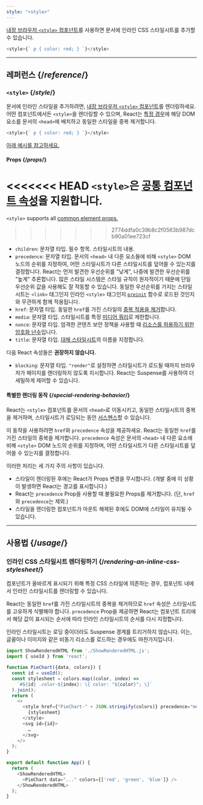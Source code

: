 ```yaml
---
style: "<style>"
---
```


<Intro>

[내장 브라우저 `<style>` 컴포넌트](https://developer.mozilla.org/ko/docs/Web/HTML/Element/style)를 사용하면 문서에 인라인 CSS 스타일시트를 추가할 수 있습니다.

```js
<style>{` p { color: red; } `}</style>
```

</Intro>

<InlineToc />

---

## 레퍼런스 {/*reference*/}

### `<style>` {/*style*/}

문서에 인라인 스타일을 추가하려면, [내장 브라우저 `<style>` 컴포넌트](https://developer.mozilla.org/ko/docs/Web/HTML/Element/style)를 렌더링하세요. 어떤 컴포넌트에서든 `<style>`을 렌더링할 수 있으며, React는 [특정 경우](#special-rendering-behavior)에 해당 DOM 요소를 문서의 `<head>`에 배치하고 동일한 스타일을 중복 제거합니다.

```js
<style>{` p { color: red; } `}</style>
```

[아래 예시를 참고하세요.](#usage)

#### Props {/*props*/}

<<<<<<< HEAD
`<style>`은 [공통 컴포넌트 속성](/reference/react-dom/components/common#props)을 지원합니다.
=======
`<style>` supports all [common element props.](/reference/react-dom/components/common#common-props)
>>>>>>> 2774ddfa0c39b8c2f0563b987dcb90a01ee723cf

* `children`: 문자열 타입. 필수 항목. 스타일시트의 내용.
* `precedence`: 문자열 타입. 문서의 `<head>` 내 다른 요소들에 비해 `<style>` DOM 노드의 순위를 지정하여, 어떤 스타일시트가 다른 스타일시트를 덮어쓸 수 있는지를 결정합니다. React는 먼저 발견한 우선순위를 "낮게", 나중에 발견한 우선순위를 "높게" 추론합니다. 많은 스타일 시스템은 스타일 규칙이 원자적이기 때문에 단일 우선순위 값을 사용해도 잘 작동할 수 있습니다. 동일한 우선순위를 가지는 스타일시트는 `<link>` 태그인지 인라인 `<style>` 태그인지 [`preinit`](/reference/react-dom/preinit) 함수로 로드된 것인지와 무관하게 함께 적용됩니다.
* `href`: 문자열 타입. 동일한 `href`를 가진 스타일의 [중복 적용을 제거](#special-rendering-behavior)합니다.
* `media`: 문자열 타입. 스타일시트를 특정 [미디어 쿼리](https://developer.mozilla.org/ko/docs/Web/CSS/CSS_media_queries/Using_media_queries)로 제한합니다.
* `nonce`: 문자열 타입. 엄격한 콘텐츠 보안 정책을 사용할 때 [리소스를 허용하기 위한 암호화 난수](https://developer.mozilla.org/en-US/docs/Web/HTML/Global_attributes/nonce)입니다.
* `title`: 문자열 타입. [대체 스타일시트](https://developer.mozilla.org/ko/docs/Web/CSS/Alternative_style_sheets)의 이름을 지정합니다.

다음 React 속성들은 **권장하지 않습니다.**

* `blocking`: 문자열 타입. `"render"`로 설정하면 스타일시트가 로드될 때까지 브라우저가 페이지를 렌더링하지 않도록 지시합니다. React는 Suspense를 사용하여 더 세밀하게 제어할 수 있습니다.

#### 특별한 렌더링 동작 {/*special-rendering-behavior*/}

React는 `<style>` 컴포넌트를 문서의 `<head>`로 이동시키고, 동일한 스타일시트의 중복을 제거하며, 스타일시트가 로딩되는 동안 [서스펜스](/reference/react/Suspense)할 수 있습니다.

이 동작을 사용하려면 `href`와 `precedence` 속성을 제공하세요. React는 동일한 `href`를 가진 스타일의 중복을 제거합니다. `precedence` 속성은 문서의 `<head>` 내 다른 요소에 비해 `<style>` DOM 노드의 순위를 지정하며, 어떤 스타일시트가 다른 스타일시트를 덮어쓸 수 있는지를 결정합니다.

이러한 처리는 세 가지 주의 사항이 있습니다.

* 스타일이 렌더링된 후에는 React가 Props 변경을 무시합니다. (개발 중에 이 상황이 발생하면 React는 경고를 표시합니다.)
* React는 `precedence` Prop을 사용할 때 불필요한 Props를 제거합니다. (단, `href`와 `precedence`는 제외.)
* 스타일을 렌더링한 컴포넌트가 마운트 해제된 후에도 DOM에 스타일이 유지될 수 있습니다.
---

## 사용법 {/*usage*/}

### 인라인 CSS 스타일시트 렌더링하기 {/*rendering-an-inline-css-stylesheet*/}

컴포넌트가 올바르게 표시되기 위해 특정 CSS 스타일에 의존하는 경우, 컴포넌트 내에서 인라인 스타일시트를 렌더링할 수 있습니다.

React는 동일한 `href`를 가진 스타일시트의 중복을 제거하므로 `href` 속성은 스타일시트를 고유하게 식별해야 합니다.
`precedence` Prop을 제공하면 React는 컴포넌트 트리에서 해당 값이 표시되는 순서에 따라 인라인 스타일시트의 순서를 다시 지정합니다.

인라인 스타일시트는 로딩 중이더라도 Suspense 경계를 트리거하지 않습니다.
이는, 글꼴이나 이미지와 같은 비동기 리소스를 로드하는 경우에도 마찬가지입니다.

<SandpackWithHTMLOutput>

```js src/App.js active
import ShowRenderedHTML from './ShowRenderedHTML.js';
import { useId } from 'react';

function PieChart({data, colors}) {
  const id = useId();
  const stylesheet = colors.map((color, index) =>
    `#${id} .color-${index}: \{ color: "${color}"; \}`
  ).join();
  return (
    <>
      <style href={"PieChart-" + JSON.stringify(colors)} precedence="medium">
        {stylesheet}
      </style>
      <svg id={id}>
        …
      </svg>
    </>
  );
}

export default function App() {
  return (
    <ShowRenderedHTML>
      <PieChart data="..." colors={['red', 'green', 'blue']} />
    </ShowRenderedHTML>
  );
}
```

</SandpackWithHTMLOutput>
